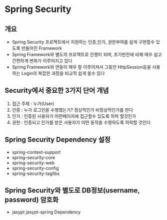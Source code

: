 # Spring Security

## 개요
* Spring Security 프로젝트에서 지원하는 인증,인가, 권한부여를 쉽게 구현할수 있도록 만들어진 Framework
* Spring Framework와 별도의 프로젝트로 진행이 되며, 초기번전에 비해 매우
	쉽고 간편하게 변화가 이루어지고 있다
* Spring Framework와 연동이 매우 잘 이루어져서 그동안 HttpSession등을
사용하는 Login의 복잡한 과정을 비교적 쉽게 쓸수 있다

## Security에서 중요한 3가지 단어 개념
1. 접근 주체 : 누가(User)
2. 인증 : 누가 로그인을 수행했는가? 정상적인가 비정상적인가를 판다 
3. 인가 : 인증된 사용자가 어떤페이지에 접근할수 있도록 허락 할것인가
4. 권한 : 인증되고 인가를 받은 사용자가 어떤 동작을 수행하도록 허락할 것인다

## Spring Security Dependency 설정
* spring-context-support
* spring-security-core
* spring-security-web
* spring-security-config
* spring-security-taglibs


## Spring Security와 별도로 DB정보(username, password) 암호화
* jasypt jasypt-spring Dependency